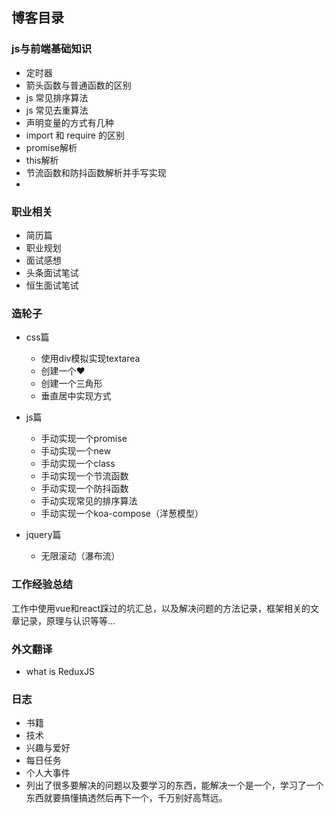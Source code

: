 ## 博客目录  


### js与前端基础知识  
* 定时器  
* 箭头函数与普通函数的区别  
* js 常见排序算法  
* js 常见去重算法  
* 声明变量的方式有几种  
* import 和 require 的区别  
* promise解析  
* this解析  
* 节流函数和防抖函数解析并手写实现  
* 

### 职业相关  
* 简历篇  
* 职业规划  
* 面试感想  
* 头条面试笔试  
* 恒生面试笔试  

### 造轮子  
+ css篇  
  - 使用div模拟实现textarea  
  - 创建一个❤️  
  - 创建一个三角形  
  - 垂直居中实现方式  
+ js篇  
  - 手动实现一个promise  
  - 手动实现一个new  
  - 手动实现一个class  
  - 手动实现一个节流函数  
  - 手动实现一个防抖函数  
  - 手动实现常见的排序算法  
  - 手动实现一个koa-compose（洋葱模型） 

+ jquery篇  
  - 无限滚动（瀑布流）  

### 工作经验总结  
工作中使用vue和react踩过的坑汇总，以及解决问题的方法记录，框架相关的文章记录，原理与认识等等...  


### 外文翻译  
- what is ReduxJS  
### 日志  
- 书籍  
- 技术  
- 兴趣与爱好  
- 每日任务  
- 个人大事件  
- 列出了很多要解决的问题以及要学习的东西，能解决一个是一个，学习了一个东西就要搞懂搞透然后再下一个，千万别好高骛远。